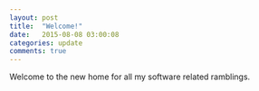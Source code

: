```yaml
---
layout: post
title:  "Welcome!"
date:   2015-08-08 03:00:08
categories: update
comments: true
---
```

Welcome to the new home for all my software related ramblings.
